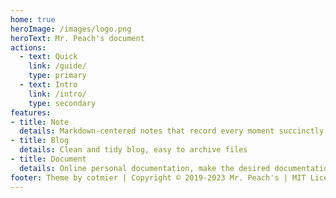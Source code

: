 ```yaml
---
home: true
heroImage: /images/logo.png
heroText: Mr. Peach's document
actions:
  - text: Quick
    link: /guide/
    type: primary
  - text: Intro
    link: /intro/
    type: secondary
features:
- title: Note
  details: Markdown-centered notes that record every moment succinctly and efficiently
- title: Blog
  details: Clean and tidy blog, easy to archive files
- title: Document
  details: Online personal documentation, make the desired documentation
footer: Theme by cotmier | Copyright © 2019-2023 Mr. Peach's | MIT License
---
```

